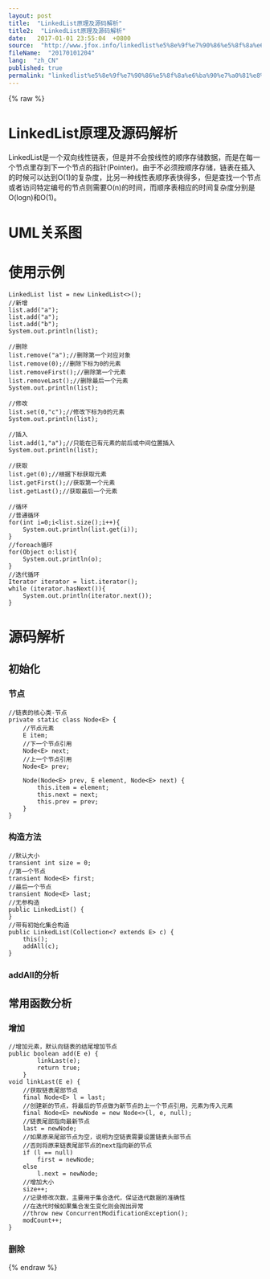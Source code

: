 ```yaml
---
layout: post
title:  "LinkedList原理及源码解析"
title2:  "LinkedList原理及源码解析"
date:   2017-01-01 23:55:04  +0800
source:  "http://www.jfox.info/linkedlist%e5%8e%9f%e7%90%86%e5%8f%8a%e6%ba%90%e7%a0%81%e8%a7%a3%e6%9e%90.html"
fileName:  "20170101204"
lang:  "zh_CN"
published: true
permalink: "linkedlist%e5%8e%9f%e7%90%86%e5%8f%8a%e6%ba%90%e7%a0%81%e8%a7%a3%e6%9e%90.html"
---
```

{% raw %}
# LinkedList原理及源码解析 


LinkedList是一个双向线性链表，但是并不会按线性的顺序存储数据，而是在每一个节点里存到下一个节点的指针(Pointer)。由于不必须按顺序存储，链表在插入的时候可以达到O(1)的复杂度，比另一种线性表顺序表快得多，但是查找一个节点或者访问特定编号的节点则需要O(n)的时间，而顺序表相应的时间复杂度分别是O(logn)和O(1)。

# UML关系图

# 使用示例

    LinkedList list = new LinkedList<>();
    //新增
    list.add("a");
    list.add("a");
    list.add("b");
    System.out.println(list);
    
    //删除
    list.remove("a");//删除第一个对应对象
    list.remove(0);//删除下标为0的元素
    list.removeFirst();//删除第一个元素
    list.removeLast();//删除最后一个元素
    System.out.println(list);
    
    //修改
    list.set(0,"c");//修改下标为0的元素
    System.out.println(list);
    
    //插入 
    list.add(1,"a");//只能在已有元素的前后或中间位置插入
    System.out.println(list);
    
    //获取
    list.get(0);//根据下标获取元素
    list.getFirst();//获取第一个元素
    list.getLast();//获取最后一个元素
    
    //循环
    //普通循环
    for(int i=0;i<list.size();i++){
        System.out.println(list.get(i));
    }
    //foreach循环
    for(Object o:list){
        System.out.println(o);
    }
    //迭代循环
    Iterator iterator = list.iterator();
    while (iterator.hasNext()){
        System.out.println(iterator.next());
    }

# 源码解析

## 初始化

### 节点

    //链表的核心类-节点
    private static class Node<E> {
        //节点元素
        E item;
        //下一个节点引用
        Node<E> next;
        //上一个节点引用
        Node<E> prev;
    
        Node(Node<E> prev, E element, Node<E> next) {
            this.item = element;
            this.next = next;
            this.prev = prev;
        }
    }

### 构造方法

    //默认大小
    transient int size = 0;
    //第一个节点
    transient Node<E> first;
    //最后一个节点
    transient Node<E> last;
    //无参构造
    public LinkedList() {
    }
    //带有初始化集合构造
    public LinkedList(Collection<? extends E> c) {
        this();
        addAll(c);
    }

### addAll的分析

## 常用函数分析

### 增加

    //增加元素，默认向链表的结尾增加节点
    public boolean add(E e) {
            linkLast(e);
            return true;
        }
    void linkLast(E e) {
        //获取链表尾部节点
        final Node<E> l = last;
        //创建新的节点，将最后的节点做为新节点的上一个节点引用，元素为传入元素
        final Node<E> newNode = new Node<>(l, e, null);
        //链表尾部指向最新节点
        last = newNode;
        //如果原来尾部节点为空，说明为空链表需要设置链表头部节点
        //否则将原来链表尾部节点的next指向新的节点
        if (l == null)
            first = newNode;
        else
            l.next = newNode;
        //增加大小
        size++;
        //记录修改次数，主要用于集合迭代，保证迭代数据的准确性
        //在迭代时候如果集合发生变化则会抛出异常
        //throw new ConcurrentModificationException();
        modCount++;
    }

### 删除
{% endraw %}
